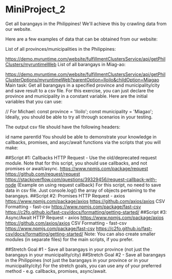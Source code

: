 # MiniProject_2

Get all barangays in the Philippines!
We'll achieve this by crawling data from our website.

Here are a few examples of data that can be obtained from our website:

List of all provinces/municipalities in the Philippines:

https://demo.myruntime.com/website/fulfillmentClustersService/api/getPhilClusters/myruntimeWeb
List of all barangays in Miag-ao:

https://demo.myruntime.com/website/fulfillmentClustersService/api/getPhilClusterOptions/myruntimeWeb?parentOption=Iloilo&childOption=Miagao
Main task: Get all barangays in a specified province and municipality/city and save result to a csv file.
For this exercise, you can just declare the province and municipality in a constant variable. Here are the initial variables that you can use:

// For Michael:
const province = 'Iloilo';
const municipality = 'Miagao';
Ideally, you should be able to try all through scenarios in your testing.

The output csv file should have the following headers:

id
name
parentId
You should be able to demonstrate your knowledge in callbacks, promises, and asyc/await functions via the scripts that you will make:

##Script #1: Callbacks
HTTP Request - Use the old/deprecated request module. Note that for this script, you should use callbacks, and not promises or await/async.
https://www.npmjs.com/package/request
https://github.com/request/request
https://stackoverflow.com/questions/39329456/request-callback-with-node (Example on using request callback)
For this script, no need to save data in csv file. Just console.log() the array of objects pertaining to the barangays.
##Script #2: Promises
HTTP Request - axios
https://www.npmjs.com/package/axios
https://github.com/axios/axios
CSV Formatting - fast-csv
https://www.npmjs.com/package/fast-csv
https://c2fo.github.io/fast-csv/docs/formatting/getting-started/
##Script #3: Async/Await
HTTP Request - axios
https://www.npmjs.com/package/axios
https://github.com/axios/axios
CSV Formatting - fast-csv
https://www.npmjs.com/package/fast-csv
https://c2fo.github.io/fast-csv/docs/formatting/getting-started/
Note: You can also create smaller modules (in separate files) for the main scripts, if you prefer.

##Stretch Goal #1 - Save all barangays in your province (not just the barangays in your municipality/city)
##Stretch Goal #2 - Save all barangays in the Philippines (not just the barangays in your province or in your municipality/city)
For the stretch goals, you can use any of your preferred method - e.g. callbacks, promises, async/await.
